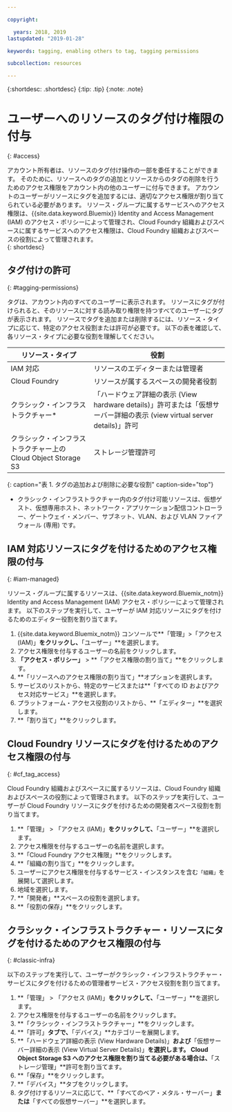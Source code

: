 ```yaml
---

copyright:

  years: 2018, 2019
lastupdated: "2019-01-28"

keywords: tagging, enabling others to tag, tagging permissions

subcollection: resources

---
```


{:shortdesc: .shortdesc}
{:tip: .tip}
{:note: .note}


# ユーザーへのリソースのタグ付け権限の付与
{: #access}

アカウント所有者は、リソースのタグ付け操作の一部を委任することができます。 そのために、リソースへのタグの追加とリソースからのタグの削除を行うためのアクセス権限をアカウント内の他のユーザーに付与できます。 アカウントのユーザーがリソースにタグを追加するには、適切なアクセス権限が割り当てられている必要があります。 リソース・グループに属するサービスへのアクセス権限は、{{site.data.keyword.Bluemix}} Identity and Access Management (IAM) のアクセス・ポリシーによって管理され、Cloud Foundry 組織およびスペースに属するサービスへのアクセス権限は、Cloud Foundry 組織およびスペースの役割によって管理されます。	
{: shortdesc}

## タグ付けの許可
{: #tagging-permissions}

タグは、アカウント内のすべてのユーザーに表示されます。 リソースにタグが付けられると、そのリソースに対する読み取り権限を持つすべてのユーザーにタグが表示されます。 リソースでタグを追加または削除するには、リソース・タイプに応じて、特定のアクセス役割または許可が必要です。 以下の表を確認して、各リソース・タイプに必要な役割を理解してください。


| リソース・タイプ | 役割 |
|--------|---------------|
| IAM 対応 | リソースのエディターまたは管理者 |
| Cloud Foundry | リソースが属するスペースの開発者役割  |
| クラシック・インフラストラクチャー*| 「ハードウェア詳細の表示 (View hardware details)」許可または「仮想サーバー詳細の表示 (view virtual server details)」許可 |
| クラシック・インフラストラクチャー上の Cloud Object Storage S3 | ストレージ管理許可 |
{: caption="表 1. タグの追加および削除に必要な役割" caption-side="top"}

* クラシック・インフラストラクチャー内のタグ付け可能リソースは、仮想ゲスト、仮想専用ホスト、ネットワーク・アプリケーション配信コントローラー、ゲートウェイ・メンバー、サブネット、VLAN、および VLAN ファイアウォール (専用) です。


## IAM 対応リソースにタグを付けるためのアクセス権限の付与
{: #iam-managed}

リソース・グループに属するリソースは、{{site.data.keyword.Bluemix_notm}} Identity and Access Management (IAM) アクセス・ポリシーによって管理されます。 以下のステップを実行して、ユーザーが IAM 対応リソースにタグを付けるためのエディター役割を割り当てます。

  1. {{site.data.keyword.Bluemix_notm}} コンソールで**「管理」>「アクセス (IAM)」**をクリックし、**「ユーザー」**を選択します。
  2. アクセス権限を付与するユーザーの名前をクリックします。
  3. **「アクセス・ポリシー」** > **「アクセス権限の割り当て」**をクリックします。
  4. **「リソースへのアクセス権限の割り当て」**オプションを選択します。
  5. サービスのリストから、特定のサービスまたは**「すべての ID およびアクセス対応サービス」**を選択します。
  6. プラットフォーム・アクセス役割のリストから、**「エディター」**を選択します。
  7. **「割り当て」**をクリックします。

## Cloud Foundry リソースにタグを付けるためのアクセス権限の付与
{: #cf_tag_access}

Cloud Foundry 組織およびスペースに属するリソースは、Cloud Foundry 組織およびスペースの役割によって管理されます。 以下のステップを実行して、ユーザーが Cloud Foundry リソースにタグを付けるための開発者スペース役割を割り当てます。

 1. **「管理」 > 「アクセス (IAM)」**をクリックして、**「ユーザー」**を選択します。
2. アクセス権限を付与するユーザーの名前を選択します。
3. **「Cloud Foundry アクセス権限」**をクリックします。
4. **「組織の割り当て」**をクリックします。
5. ユーザーにアクセス権限を付与するサービス・インスタンスを含む`「組織」`を展開して選択します。
6. 地域を選択します。
7. **「開発者」**スペースの役割を選択します。
8. **「役割の保存」**をクリックします。

## クラシック・インフラストラクチャー・リソースにタグを付けるためのアクセス権限の付与
{: #classic-infra}

以下のステップを実行して、ユーザーがクラシック・インフラストラクチャー・サービスにタグを付けるための管理者サービス・アクセス役割を割り当てます。

  1. **「管理」 > 「アクセス (IAM)」**をクリックして、**「ユーザー」**を選択します。
  2. アクセス権限を付与するユーザーの名前をクリックします。
  3. **「クラシック・インフラストラクチャー」**をクリックします。
  4. **「許可」**タブで、**「デバイス」**カテゴリーを展開します。
  5. **「ハードウェア詳細の表示 (View Hardware Details)」**および**「仮想サーバー詳細の表示 (View Virtual Server Details)」**を選択します。 Cloud Object Storage S3 へのアクセス権限を割り当てる必要がある場合は、**「ストレージ管理」**許可を割り当てます。
  6. **「保存」**をクリックします。
  7. **「デバイス」**タブをクリックします。
  8. タグ付けするリソースに応じて、**「すべてのベア・メタル・サーバー」**または**「すべての仮想サーバー」**を選択します。
